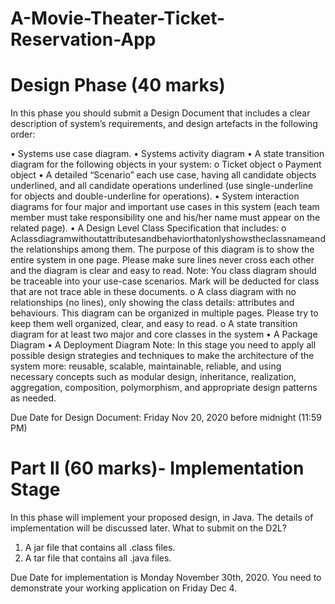 # A-Movie-Theater-Ticket-Reservation-App

# Design Phase (40 marks)

In this phase you should submit a Design Document that includes a clear description of system’s requirements, and design artefacts in the following order:

• Systems use case diagram.
• Systems activity diagram
• A state transition diagram for the following objects in your system:
  o Ticket object
  o Payment object
• A detailed “Scenario” each use case, having all candidate objects underlined, and all
candidate operations underlined (use single-underline for objects and double-underline for
operations).
• System interaction diagrams for four major and important use cases in this system (each
team member must take responsibility one and his/her name must appear on the related
page).
• A Design Level Class Specification that includes:
  o Aclassdiagramwithoutattributesandbehaviorthatonlyshowstheclassnameand the relationships among them. The purpose    of this diagram is to show the entire system in one page. Please make sure lines never cross each other and the    diagram is clear and easy to read.
   Note: You class diagram should be traceable into your use-case scenarios. Mark
   will be deducted for class that are not trace able in these documents.
  o A class diagram with no relationships (no lines), only showing the class details: attributes and behaviours.     This diagram can be organized in multiple pages. Please
  try to keep them well organized, clear, and easy to read.
  o A state transition diagram for at least two major and core classes in the system
• A Package Diagram
• A Deployment Diagram
Note: In this stage you need to apply all possible design strategies and techniques to make the architecture of the system more: reusable, scalable, maintainable, reliable, and using necessary concepts such as modular design, inheritance, realization, aggregation, composition, polymorphism, and appropriate design patterns as needed.

Due Date for Design Document: Friday Nov 20, 2020 before midnight (11:59 PM) 

# Part II (60 marks)- Implementation Stage

In this phase will implement your proposed design, in Java. The details of implementation will be discussed later.
What to submit on the D2L?
 
1. A jar file that contains all .class files.
2. A tar file that contains all .java files.

Due Date for implementation is Monday November 30th, 2020. You need to demonstrate your working application on Friday Dec 4.
